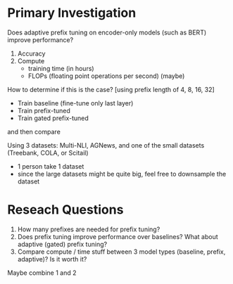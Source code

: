 # Primary Investigation

Does adaptive prefix tuning on encoder-only models (such as BERT) improve performance?

1. Accuracy
2. Compute
    - training time (in hours)
    - FLOPs (floating point operations per second) (maybe)

How to determine if this is the case? [using prefix length of 4, 8, 16, 32]
- Train baseline (fine-tune only last layer)
- Train prefix-tuned
- Train gated prefix-tuned

and then compare

Using 3 datasets: Multi-NLI, AGNews, and one of the small datasets (Treebank, COLA, or Scitail)
- 1 person take 1 dataset
- since the large datasets might be quite big, feel free to downsample the dataset

# Reseach Questions
 
1. How many prefixes are needed for prefix tuning?
2. Does prefix tuning improve performance over baselines? What about adaptive (gated) prefix tuning?
3. Compare compute / time stuff between 3 model types (baseline, prefix, adaptive)? Is it worth it?

Maybe combine 1 and 2